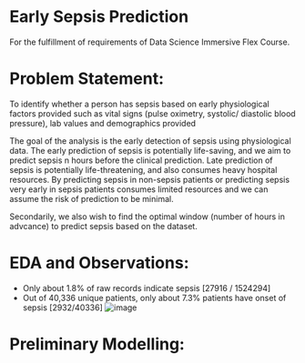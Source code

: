 # Early Sepsis Prediction
For the fulfillment of requirements of Data Science Immersive Flex Course.


# Problem Statement:
To identify whether a person has sepsis based on early physiological factors provided such as vital signs (pulse oximetry, systolic/ diastolic blood pressure), lab values and demographics provided

The goal of the analysis is the early detection of sepsis using physiological data. The early prediction of sepsis is potentially life-saving, and we aim to predict sepsis n hours before the clinical prediction. Late prediction of sepsis is potentially life-threatening, and also consumes heavy hospital resources. By predicting sepsis in non-sepsis patients or predicting sepsis very early in sepsis patients consumes limited resources and we can assume the risk of prediction to be minimal.

Secondarily, we also wish to find the optimal window (number of hours in advcance) to predict sepsis based on the dataset.

# EDA and Observations:

- Only about 1.8% of raw records indicate sepsis [27916 / 1524294]
- Out of 40,336 unique patients, only about 7.3% patients have onset of sepsis [2932/40336]
![image](https://user-images.githubusercontent.com/110540717/220344215-fe2eb842-d7f2-4aa8-a249-e68871e7bd03.png)


# Preliminary Modelling:


